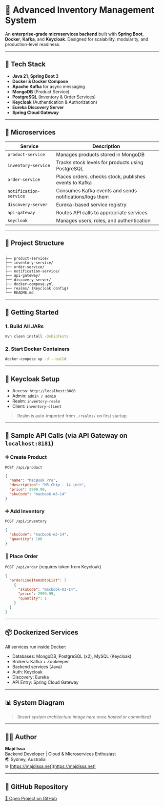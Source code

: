 # 🏬 Advanced Inventory Management System

An **enterprise-grade microservices backend** built with **Spring Boot**, **Docker**, **Kafka**, and **Keycloak**. Designed for scalability, modularity, and production-level readiness.

---

## 🔧 Tech Stack

- **Java 21**, **Spring Boot 3**
- **Docker & Docker Compose**
- **Apache Kafka** for async messaging
- **MongoDB** (Product Service)
- **PostgreSQL** (Inventory & Order Services)
- **Keycloak** (Authentication & Authorization)
- **Eureka Discovery Server**
- **Spring Cloud Gateway**

---

## 🧱 Microservices

| Service               | Description                                                   |
|-----------------------|---------------------------------------------------------------|
| `product-service`     | Manages products stored in MongoDB                            |
| `inventory-service`   | Tracks stock levels for products using PostgreSQL             |
| `order-service`       | Places orders, checks stock, publishes events to Kafka        |
| `notification-service`| Consumes Kafka events and sends notifications/logs them       |
| `discovery-server`    | Eureka-based service registry                                 |
| `api-gateway`         | Routes API calls to appropriate services                      |
| `keycloak`            | Manages users, roles, and authentication                      |

---

## 📁 Project Structure

```
.
├── product-service/
├── inventory-service/
├── order-service/
├── notification-service/
├── api-gateway/
├── discovery-server/
├── docker-compose.yml
├── realms/ (Keycloak config)
└── README.md
```

---

## 🚀 Getting Started

### 1. Build All JARs

```bash
mvn clean install -DskipTests
```

### 2. Start Docker Containers

```bash
docker-compose up -d --build
```

---

## 🔐 Keycloak Setup

- Access: `http://localhost:8080`
- Admin: `admin / admin`
- Realm: `inventory-realm`
- Client: `inventory-client`

> Realm is auto-imported from `./realms/` on first startup.

---

## 🧪 Sample API Calls (via API Gateway on `localhost:8181`)

### ➕ Create Product

`POST /api/product`

```json
{
  "name": "MacBook Pro",
  "description": "M3 Chip - 14 inch",
  "price": 2999.99,
  "skuCode": "macbook-m3-14"
}
```

### ➕ Add Inventory

`POST /api/inventory`

```json
{
  "skuCode": "macbook-m3-14",
  "quantity": 100
}
```

### 🛒 Place Order

`POST /api/order` (requires token from Keycloak)

```json
{
  "orderLineItemsDtoList": [
    {
      "skuCode": "macbook-m3-14",
      "price": 2999.99,
      "quantity": 1
    }
  ]
}
```

---

## 📦 Dockerized Services

All services run inside Docker:

- Databases: MongoDB, PostgreSQL (x2), MySQL (Keycloak)
- Brokers: Kafka + Zookeeper
- Backend services (Java)
- Auth: Keycloak
- Discovery: Eureka
- API Entry: Spring Cloud Gateway

---

## 📊 System Diagram

> *(Insert system architecture image here once hosted or committed)*

---

## 👨‍💻 Author

**Majd Issa**  
Backend Developer | Cloud & Microservices Enthusiast  
🌏 Sydney, Australia  
🌐 [https://majdissa.net](https://majdissa.net)

---

## 📎 GitHub Repository

[🔗 Open Project on GitHub](https://github.com/MajdIssa34/Advanced-Inventory-Management-System)